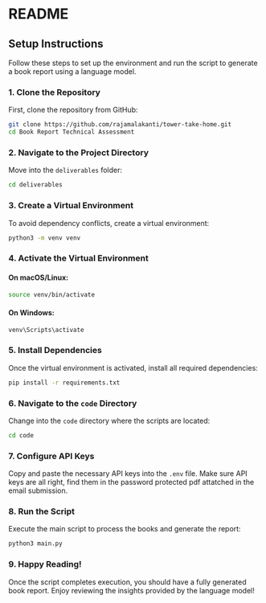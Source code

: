 # README

## Setup Instructions

Follow these steps to set up the environment and run the script to generate a book report using a language model.

### 1. Clone the Repository
First, clone the repository from GitHub:
```sh
git clone https://github.com/rajamalakanti/tower-take-home.git
cd Book Report Technical Assessment
```

### 2. Navigate to the Project Directory
Move into the `deliverables` folder:
```sh
cd deliverables
```

### 3. Create a Virtual Environment
To avoid dependency conflicts, create a virtual environment:
```sh
python3 -m venv venv
```

### 4. Activate the Virtual Environment
#### On macOS/Linux:
```sh
source venv/bin/activate
```
#### On Windows:
```sh
venv\Scripts\activate
```

### 5. Install Dependencies
Once the virtual environment is activated, install all required dependencies:
```sh
pip install -r requirements.txt
```

### 6. Navigate to the `code` Directory
Change into the `code` directory where the scripts are located:
```sh
cd code
```

### 7. Configure API Keys
Copy and paste the necessary API keys into the `.env` file. Make sure API keys are all right, find them in the password protected pdf attatched in the email submission.

### 8. Run the Script
Execute the main script to process the books and generate the report:
```sh
python3 main.py
```

### 9. Happy Reading!
Once the script completes execution, you should have a fully generated book report. Enjoy reviewing the insights provided by the language model!